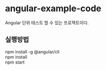 # angular-example-code
Angular 단위 테스트 할 수 있는 프로젝트이다.

## 실행방법
npm install -g @angular/cli </br>
npm install </br>
npm start  </br>
